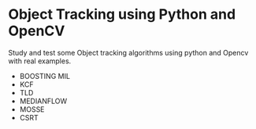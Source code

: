# Object Tracking using Python and OpenCV  

Study and test some Object tracking algorithms using python and Opencv with real examples.

- BOOSTING MIL
- KCF
- TLD
- MEDIANFLOW
- MOSSE
- CSRT